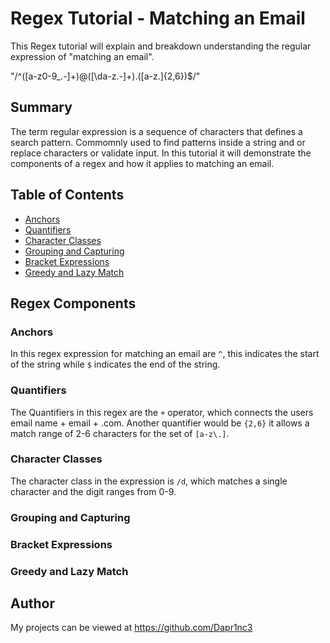 # Regex Tutorial - Matching an Email

This Regex tutorial will explain and breakdown understanding the regular expression of "matching an email".

"/^([a-z0-9_\.-]+)@([\da-z\.-]+)\.([a-z\.]{2,6})$/"

## Summary

The term regular expression is a sequence of characters that defines a search pattern. Commomnly used to find patterns inside a string and or replace characters or validate input. In this tutorial it will demonstrate the components of a regex and how it applies to matching an email.

## Table of Contents

- [Anchors](#anchors)
- [Quantifiers](#quantifiers)
- [Character Classes](#character-classes)
- [Grouping and Capturing](#grouping-and-capturing)
- [Bracket Expressions](#bracket-expressions)
- [Greedy and Lazy Match](#greedy-and-lazy-match)

## Regex Components

### Anchors
In this regex expression for matching an email are `^`, this indicates the start of the string while `$` indicates the end of the string.

### Quantifiers
The Quantifiers in this regex are the `+` operator, which connects the users email name + email + .com. Another quantifier would be `{2,6}` it allows a match range of 2-6 characters for the set of `[a-z\.]`.


### Character Classes
The character class in the expression is `/d`, which matches a single character and the digit ranges from 0-9. 

### Grouping and Capturing


### Bracket Expressions

### Greedy and Lazy Match

## Author

My projects can be viewed at https://github.com/Dapr1nc3 